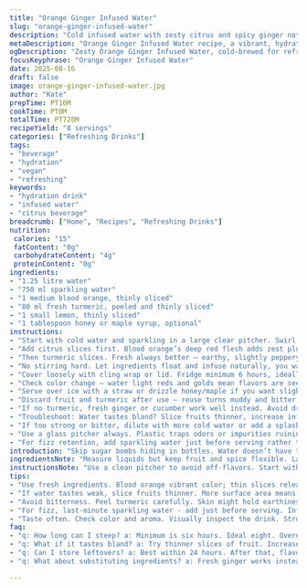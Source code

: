 ```yaml
---
title: "Orange Ginger Infused Water"
slug: "orange-ginger-infused-water"
description: "Cold infused water with zesty citrus and spicy ginger notes. Uses blood orange and fresh turmeric for a vibrant twist. No cooking, just steeping to pull flavor gently. Keeps fridge fresh for a day, any longer gets bitter. Bright, colorful, healthy alternative to sugary drinks. Vegan, allergy-friendly. Simple, fast prep with minimal tools. Great hydration hack for warm days or whenever."
metaDescription: "Orange Ginger Infused Water recipe, a vibrant, hydrating alternative to sugary drinks with blood orange and turmeric notes."
ogDescription: "Zesty Orange Ginger Infused Water, cold-brewed for refreshing hydration. Blood orange, fresh turmeric, no cooking needed."
focusKeyphrase: "Orange Ginger Infused Water"
date: 2025-08-16
draft: false
image: orange-ginger-infused-water.jpg
author: "Kate"
prepTime: PT10M
cookTime: PT0M
totalTime: PT720M
recipeYield: "8 servings"
categories: ["Refreshing Drinks"]
tags:
- "beverage"
- "hydration"
- "vegan"
- "refreshing"
keywords:
- "hydration drink"
- "infused water"
- "citrus beverage"
breadcrumb: ["Home", "Recipes", "Refreshing Drinks"]
nutrition: 
 calories: "15"
 fatContent: "0g"
 carbohydrateContent: "4g"
 proteinContent: "0g"
ingredients:
- "1.25 litre water"
- "750 ml sparkling water"
- "1 medium blood orange, thinly sliced"
- "80 ml fresh turmeric, peeled and thinly sliced"
- "1 small lemon, thinly sliced"
- "1 tablespoon honey or maple syrup, optional"
instructions:
- "Start with cold water and sparkling in a large clear pitcher. Swirl gently; no shaking to avoid fizz loss."
- "Add citrus slices first. Blood orange’s deep red flesh adds zest plus color; lemon brings brightness."
- "Then turmeric slices. Fresh always better – earthy, slightly peppery flavor. Peel properly to avoid bitterness."
- "No stirring hard. Let ingredients float and infuse naturally, you want delicate aroma, not overpower."
- "Cover loosely with cling wrap or lid. Fridge minimum 6 hours, ideally 8. Overnight is fine but don’t exceed 18 hours or it goes harsh."
- "Check color change — water light reds and golds mean flavors are seeping out."
- "Serve over ice with a straw or drizzle honey/maple if you want slight sweetness; keep it natural."
- "Discard fruit and turmeric after use — reuse turns muddy and bitter fast."
- "If no turmeric, fresh ginger or cucumber work well instead. Avoid dried spices; too harsh."
- "Troubleshoot: Water tastes bland? Slice fruits thinner, increase infusion time by a couple hours."
- "If too strong or bitter, dilute with more cold water or add a splash of fresh juice."
- "Use a glass pitcher always. Plastic traps odors or impurities ruining clarity and taste."
- "For fizz retention, add sparkling water just before serving rather than during infusion."
introduction: "Skip sugar bombs hiding in bottles. Water doesn’t have to be dull. Layer fresh citrus and root flavors. Blood orange punches color and subtle sour. Turmeric punches earthiness without cooking or bitter powder grit. Infuse cold, slow extraction pulls sweetest notes, no heat. Quiet magic in fridge overnight while you sleep. Snap it up before flavors turn harsh and peel oils dominate. Visual cues help you spot right time — color bleed, aroma floating up when lid removed, slight tingling from turmeric. Simple hydration hack, no blender, no complicated prep. Just sights, scents, layers in liquid. Bright, bold, crisp hydration—no calories, no fuss."
ingredientsNote: "Measure liquids but keep fruit and spice flexible. Larger slices release slower, thinner slices bleed fast and stronger. Peel turmeric carefully—its skin holds earthiness, but peeling avoids bitter fibrous bits in water. Substitute fresh ginger if turmeric scares you—ginger’s peppery zing plays nice too. Lemon and blood orange bring balance; regular navels or grapefruit swap okay but shift flavor profiles—multi-citrus layers ideal. For fizz lovers sparkling water adds kick but be sure to add last moment to avoid flatness. Sweetener optional; honey or maple if slight sweetness needed. Never add artificial sweeteners—they clash with natural infusion. Glass or BPA-free container minimum for clean taste and easy washing."
instructionsNote: "Use a clean pitcher to avoid off-flavors. Start with cold water mix; sparkling if preferred but add ginger and fruits cold so flavors blend gently, not heated or crushed. Avoid vigorously stirring or mashing slices—semintact ingredients supply steady flavor release over hours, too much agitation dumps flavor too fast and can turn bitter. Cover loosely—trap mild aromatics but let air prevent stale notes. Fridge placement important: middle shelf avoids temp swings common near door. Check infusion visually every few hours. Color deepens, aroma heightens — perfect time to serve. Use ice if water tastes too strong or concentrate too bitter. Discard after 24 hours max; after that peel oils and root flavors degrade drinking experience, bitterness ramps up fast, no rewinding. Rinse pitcher thoroughly and dry to prep next batch—persistent odors spoil next infusions. Always taste before serving, adjust sweetness or dilution last minute."
tips:
- "Use fresh ingredients. Blood orange vibrant color; thin slices release flavors slowly. Add lemon for brightness. Perfect balance."
- "If water tastes weak, slice fruits thinner. More surface area means faster infusion. Or let steep longer—two hours could help."
- "Avoid bitterness. Peel turmeric carefully. Skin might hold earthiness. But too much can muddy flavors. Fresh ginger also works."
- "For fizz, last-minute sparkling water - add just before serving. Infuse cold, don’t shake. Tap water is too flat often."
- "Taste often. Check color and aroma. Visually inspect the drink. Strong colors mean ready. Too strong? Dilute with cold water."
faq:
- "q: How long can I steep? a: Minimum is six hours. Ideal eight. Overnight is fine. Don’t exceed eighteen. Bitterness increases."
- "q: What if it tastes bland? a: Try thinner slices of fruit. Increase steep time. Elements add flavor slowly. Experiment with amounts."
- "q: Can I store leftovers? a: Best within 24 hours. After that, flavors turn harsh. Use fresh ingredients every time. Keep an eye."
- "q: What about substituting ingredients? a: Fresh ginger works instead of turmeric. Cucumber is refreshing too. Avoid dried options, harsh flavors."

---
```

